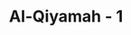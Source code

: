 ---
title: "Al-Qiyamah - 1"
no: 1
arabic_no: ١
ayah: لَآ اُقْسِمُ بِيَوْمِ الْقِيٰمَةِۙ
translation: "Aku bersumpah dengan hari Kiamat,"
tafsir: "Dalam ayat ini, Allah bersumpah dengan hari Kiamat. Maksudnya ialah Allah menyatakan dengan tegas bahwa hari Kiamat itu pasti datang. Oleh karena itu, manusia hendaknya bersiap-siap menghadapinya dengan beriman dan mengerjakan amal saleh, karena hari Kiamat merupakan hari pembalasan amal."
---